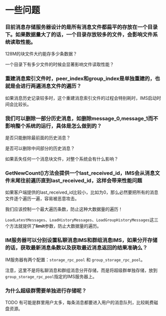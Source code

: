 # 一些问题

### 目前消息存储服务器设计的是所有消息文件都扁平的存放在一个目录下。如果数据量大了的话，一个目录存放较多的文件，会影响文件系统读取性能。

128M的块文件大约能存多少条数据？

一个目录下有多少文件的时候会显著影响文件读取性能？

### 重建消息索引文件时，peer_index和group_index是单独重建的，也就是会进行两遍消息文件的遍历？

如果消息历史记录较多时，这个重建消息索引文件的过程会特别耗时，IMS启动时间会比较长。

### 我们可以删除一部分历史消息，如删除message_0,message_1而不影响整个系统的运行，具体是怎么做到的？

是否只能删除最前面的历史消息？

是否可以删除中间部分的历史消息？

如果丢失任何一个消息块文件，对整个系统会有什么影响？

### GetNewCount()方法会提供一个last_received_id，IMS会从消息文件末尾往前遍历直到last_received_id，这样会带来性能问题

如果客户端提供的last_received_id比较小，比如为0，那么必然要把所有的消息文件逐个遍历一遍，容易被恶意攻击。

我们应该控制一个最大遍历条数，防止这种大数据量的遍历！

`LoadLatestMessages`、`LoadHistoryMessages`、`LoadGroupHistoryMessages`这三个方法就提供了**limit**参数，防止大数据量的遍历。

### IM服务器可以分别设置私聊消息IMS和群组消息IMS，如果分开存储的话，获取最新消息条数以及获取最近消息返回的结果准确么？

IM服务器有两个配置：`storage_rpc_pool` 和 `group_storage_rpc_pool`。

注意，这里不是将私聊消息和群组消息分开存储，而是将超级群单独存储，放到`group_storage_rpc_pool`指定的IMS服务器上。

### 为什么超级群需要单独进行存储呢？

TODO 有可能是群里用户太多，每条消息都要进入用户的消息队列，比较耗费磁盘资源。